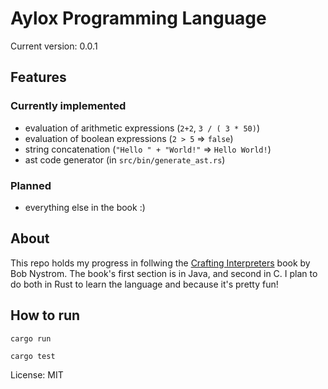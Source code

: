 # Aylox Programming Language 

Current version: 0.0.1


## Features

### Currently implemented

- evaluation of arithmetic expressions (`2+2`, `3 / ( 3 * 50)`)
- evaluation of boolean expressions (`2 > 5` => `false`)
- string concatenation (`"Hello " + "World!"` => `Hello World!`)
- ast code generator (in `src/bin/generate_ast.rs`)
### Planned

- everything else in the book :)
## About

This repo holds my progress in follwing the [Crafting Interpreters](https://craftinginterpreters.com/) book by Bob Nystrom. The book's first section is in Java, and second in C. I plan to do both in Rust to learn the language and because it's pretty fun!

## How to run

`cargo run`

`cargo test`



License: MIT
